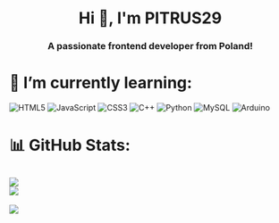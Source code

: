 <h1 align="center">Hi 👋, I'm PITRUS29</h1>
<h3 align="center">A passionate frontend developer from Poland!</h3>

<h1>🌱 I’m currently learning:</h1>


![HTML5](https://img.shields.io/badge/html5-%23E34F26.svg?style=for-the-badge&logo=html5&logoColor=white)
![JavaScript](https://img.shields.io/badge/javascript-%23323330.svg?style=for-the-badge&logo=javascript&logoColor=%23F7DF1E)
![CSS3](https://img.shields.io/badge/css3-%231572B6.svg?style=for-the-badge&logo=css3&logoColor=white)
![C++](https://img.shields.io/badge/c++-%2300599C.svg?style=for-the-badge&logo=c%2B%2B&logoColor=white) ![Python](https://img.shields.io/badge/python-3670A0?style=for-the-badge&logo=python&logoColor=ffdd54)  ![MySQL](https://img.shields.io/badge/mysql-4479A1.svg?style=for-the-badge&logo=mysql&logoColor=white)  ![Arduino](https://img.shields.io/badge/-Arduino-00979D?style=for-the-badge&logo=Arduino&logoColor=white)
# 📊 GitHub Stats:
![](https://github-readme-stats.vercel.app/api?username=PITRUS29&theme=dark&hide_border=false&include_all_commits=true&count_private=false)<br/>
![](https://github-readme-stats.vercel.app/api/top-langs/?username=PITRUS29&theme=dark&hide_border=false&include_all_commits=true&count_private=false&layout=compact)
<br>
---
[![](https://visitcount.itsvg.in/api?id=PITRUS29&icon=0&color=2)](https://visitcount.itsvg.in)

<!-- Proudly created with GPRM ( https://gprm.itsvg.in ) -->
